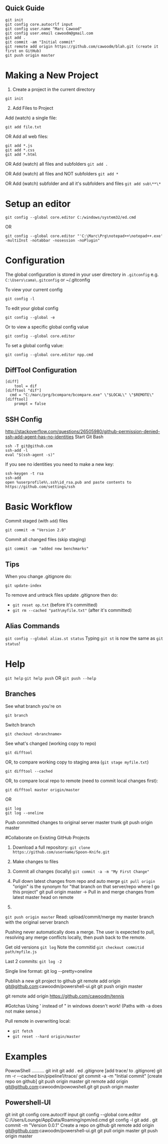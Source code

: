 ## Quick Guide
```
git init
git config core.autocrlf input
git config user.name "Marc Cawood"
git config user.email cawoodm@gmail.com
git add .
git commit -am "Initial commit"
git remote add origin https://github.com/cawoodm/blah.git (create it first on GitHub)
git push origin master
```

# Making a New Project
1. Create a project in the current directory
```
git init
```

2. Add Files to Project

Add (watch) a single file:
```
git add file.txt
```

OR Add all web files:
```
git add *.js
git add *.css
git add *.html
```

OR Add (watch) all files and subfolders
`git add .`

OR Add (watch) all files and NOT subfolders
`git add *`

OR Add (watch) subfolder and all it's subfolders and files
`git add sub\**\*`


# Setup an editor
```
git config --global core.editor C:/windows/system32/ed.cmd
```
OR
```
git config --global core.editor "'C:\Marc\Prg\notepad++\notepad++.exe' -multiInst -notabbar -nosession -noPlugin"
```

# Configuration
The global configuration is stored in your user directory in `.gitconfig`
e.g. `C:\Users\cama\.gitconfig` or ~/.gitconfig

To view your current config
```
git config -l
```
To edit your global config
```
git config --global -e
```

Or to view a specific global config value
```
git config --global core.editor
```

To set a global config value:
```
git config --global core.editor npp.cmd
```

## DiffTool Configuration
```
[diff]
	tool = dif
[difftool "dif"]
  cmd = "C:/marc/prg/bcompare/bcompare.exe" \"$LOCAL\" \"$REMOTE\"
[difftool]
	prompt = false
```

## SSH Config
http://stackoverflow.com/questions/26505980/github-permission-denied-ssh-add-agent-has-no-identities
Start Git Bash
```
ssh -T git@github.com
ssh-add -l
eval "$(ssh-agent -s)"
```
If you see no identities you need to make a new key:
```
ssh-keygen -t rsa
ssh-add
open %userprofile%\.ssh\id_rsa.pub and paste contents to https://github.com/settings/ssh
```

# Basic Workflow

Commit staged (with `add`) files
```
git commit -m "Version 2.0"
```
Commit all changed files (skip staging)
```
git commit -am "added new benchmarks"
```

## Tips
When you change .gitignore do:
```
git update-index
```
To remove and untrack files
update .gitignore then do:
* `git reset op.txt` (before it's committed)
* `git rm --cached "path\myfile.txt"` (after it's committed)


## Alias Commands
`git config --global alias.st status`
Typing `git st` is now the same as `git status`!

# Help
`git help`
`git help push` OR `git push --help`

## Branches
See what branch you're on
```
git branch
```
Switch branch
```
git checkout <branchname>
```

See what's changed (working copy to repo)
```
git difftool
```
OR, to compare working copy to staging area (`git stage myfile.txt`)
```
git difftool --cached
```
OR, to compare local repo to remote (need to commit local changes first):
```
git difftool master origin/master
```
OR
```
git log
git log --oneline
```

Push committed changes to original server master trunk
git push origin master

#Collaborate on Existing GitHub Projects

1. Download a full repository:
`git clone https://github.com/username/Spoon-Knife.git`

2. Make changes to files

3. Commit all changes (locally)
`git commit -a -m "My First Change"`

4. Pull down latest changes from repo and auto merge
`git pull origin`
"origin" is the synonym for "that branch on that server/repo where I go this project"
git pull origin master -> Pull in and merge changes from latest master head on remote

5. 
`git push origin master`
Read: upload/commit/merge my master branch with the original server branch

Pushing never automatically does a merge. The user is expected to pull, resolving any merge conflicts locally, then push back to the remote. 

Get old versions
`git log`
Note the commitid
`git checkout commitid path/myfile.js`

Last 2 commits:
`git log -2`

Single line format:
git log --pretty=oneline


Publish a new git project to github
git remote add origin git@github.com:cawoodm/powershell-ui.git
git push origin master

git remote add origin https://github.com/cawoodm/tennis

#Gotchas
Using ' instead of " in windows doesn't work! (Paths with -a does not make sense.)

Pull remote in overwriting local:
* `git fetch`
* `git reset --hard origin/master`

# Examples

PowowShell
..........
git init
git add .
ed .gitignore
[add trace/ to .gitignore)
git rm -r --cached bin/pipeline1/trace/
git commit -a -m "Initial commit"
[create repo on github]
git push origin master
git remote add origin git@github.com:cawoodm/powowshell.git
git push origin master

Powershell-UI
-------------
git init
git config core.autocrlf input
git config --global core.editor C:/Users/Lounge/AppData/Roaming/npm/ed.cmd
git config -l
git add .
git commit -m "Version 0.0.1"
Create a repo on github
git remote add origin git@github.com:cawoodm/powershell-ui.git
git pull origin master
git push origin master